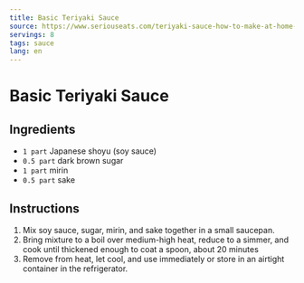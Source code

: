```yaml
---
title: Basic Teriyaki Sauce
source: https://www.seriouseats.com/teriyaki-sauce-how-to-make-at-home-recipe
servings: 8
tags: sauce
lang: en
---
```


# Basic Teriyaki Sauce

## Ingredients

- `1 part` Japanese shoyu (soy sauce)
- `0.5 part` dark brown sugar
- `1 part` mirin
- `0.5 part` sake

## Instructions

1. Mix soy sauce, sugar, mirin, and sake together in a small saucepan.
1. Bring mixture to a boil over medium-high heat, reduce to a simmer, and cook until thickened enough to coat a spoon, about 20 minutes
1. Remove from heat, let cool, and use immediately or store in an airtight container in the refrigerator.
